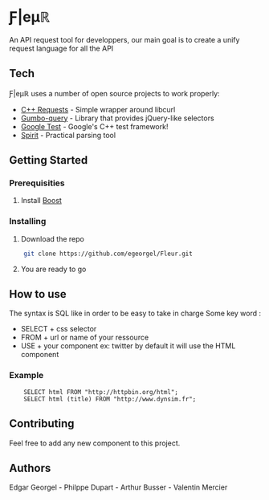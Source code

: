 # Ƒ|eµℝ
 An API request tool for developpers, our main goal is to create a unify request language for all the API
## Tech
Ƒ|eµℝ uses a number of open source projects to work properly:
* [C++ Requests](https://github.com/whoshuu/cpr) - Simple wrapper around libcurl
* [Gumbo-query](https://github.com/lazytiger/gumbo-query) - Library that provides jQuery-like selectors
* [Google Test](https://github.com/google/googletest) - Google's C++ test framework!
* [Spirit](http://www.boost.org/doc/libs/1_62_0/libs/spirit/doc/html/index.html) - Practical parsing tool
## Getting Started
### Prerequisities
1. Install [Boost](http://www.boost.org/doc/libs/1_61_0/more/getting_started/unix-variants.html)
### Installing
1. Download the repo
```sh
    git clone https://github.com/egeorgel/Fleur.git
```
2. You are ready to go
## How to use 
The syntax is SQL like in order to be easy to take in charge
Some key word :
* SELECT + css selector
* FROM + url or name of your ressource
* USE + your component ex: twitter by default it will use the HTML component 
### Example
```fql
    SELECT html FROM "http://httpbin.org/html";
    SELECT html (title) FROM "http://www.dynsim.fr";
```
## Contributing
Feel free to add any new component to this project.

## Authors
Edgar Georgel - Philppe Dupart - Arthur Busser - Valentin Mercier
